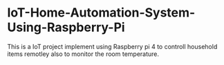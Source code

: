 # IoT-Home-Automation-System-Using-Raspberry-Pi
This is a IoT project implement using Raspberry pi 4 to controll household items remotley also to monitor the room temperature.